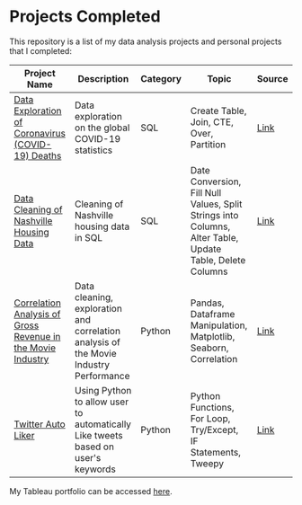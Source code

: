 # Projects Completed

This repository is a list of my data analysis projects and personal projects that I completed:

Project Name  | Description   |  Category   |  Topic   |  Source
------------- | ------------- | ----------- | ----------|--------
[Data Exploration of Coronavirus (COVID-19) Deaths](https://github.com/nurnizam/PortfolioProjects/blob/main/COVID19_Project.sql) | Data exploration on the global COVID-19 statistics | SQL | Create Table, Join, CTE, Over, Partition | [Link](https://ourworldindata.org/covid-deaths)
[Data Cleaning of Nashville Housing Data](https://github.com/nurnizam/PortfolioProjects/blob/main/SQLDataCleaning_Project.sql) | Cleaning of Nashville housing data in SQL | SQL | Date Conversion, Fill Null Values, Split Strings into Columns, Alter Table, Update Table, Delete Columns | [Link](https://github.com/AlexTheAnalyst/PortfolioProjects/blob/main/Nashville%20Housing%20Data%20for%20Data%20Cleaning.xlsx)
[Correlation Analysis of Gross Revenue in the Movie Industry](https://github.com/nurnizam/PortfolioProjects/blob/main/Movies%20Correlation%20Project.ipynb) | Data cleaning, exploration and correlation analysis of the Movie Industry Performance | Python | Pandas, Dataframe Manipulation, Matplotlib, Seaborn, Correlation | [Link](https://www.kaggle.com/danielgrijalvas/movies)
[Twitter Auto Liker](https://github.com/nurnizam/PortfolioProjects/blob/main/Twitter_Auto_Liker.py) | Using Python to allow user to automatically Like tweets based on user's keywords | Python | Python Functions, For Loop, Try/Except, IF Statements, Tweepy | [Link](https://www.tweepy.org/) 

My Tableau portfolio can be accessed [here](https://public.tableau.com/app/profile/nyzms#!/).
